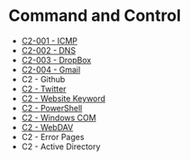 # Command and Control

* [C2-001 - ICMP](https://pentestlab.blog/2017/07/28/command-and-control-icmp/)
* [C2-002 - DNS](https://pentestlab.blog/2017/09/06/command-and-control-dns/)
* [C2-003 - DropBox](https://pentestlab.blog/2017/08/29/command-and-control-dropbox/)
* [C2-004 - Gmail](https://pentestlab.blog/2017/08/03/command-and-control-gmail/)
* C2 - Github
* [C2 - Twitter](https://pentestlab.blog/2017/09/26/command-and-control-twitter/)
* [C2 - Website Keyword](https://pentestlab.blog/2017/09/14/command-and-control-website-keyword/)
* [C2 - PowerShell](https://pentestlab.blog/2017/08/19/command-and-control-powershell/)
* [C2 - Windows COM](https://pentestlab.blog/2017/09/01/command-and-control-windows-com/)
* [C2 - WebDAV](https://pentestlab.blog/2017/09/12/command-and-control-webdav/)
* C2 - Error Pages
* C2 - Active Directory
